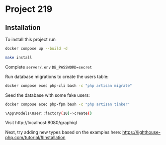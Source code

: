 
# Project 219


## Installation

To install this project run

```bash
docker compose up --build -d
```

```bash
make install
```

Complete `server/.env` `DB_PASSWORD=secret`

Run database migrations to create the users table:

```bash
docker compose exec php-cli bash -c "php artisan migrate"
```

Seed the database with some fake users:

```bash
docker compose exec php-fpm bash -c "php artisan tinker"
```
```bash
\App\Models\User::factory(10)->create()
```

Visit http://localhost:8080/graphiql

Next, try adding new types based on the examples here:
https://lighthouse-php.com/tutorial/#installation
